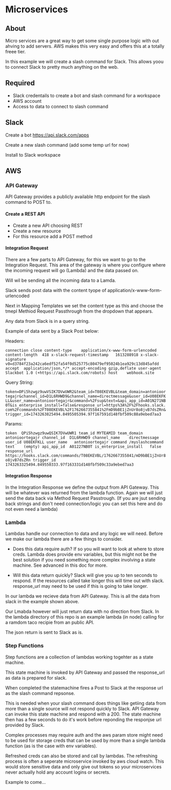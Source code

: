 # Microservices

## About

Micro services are a great way to get some single purpose logic with out ahving to add servers. AWS makes this very easy and offers this at a totally freee tier.

In this example we will create a slash command for Slack. This allows yoou to connect Slack to pretty much anything on the web.

## Required

* Slack credentails to create a bot and slash command for a workspace
* AWS account
* Access to data to connect to slash command

## Slack

Create a bot https://api.slack.com/apps

Create a new slash command (add some temp url for now)

Install to Slack workspace

## AWS

### API Gateway

API Gateway provides a publicly available http endpoint for the slash command to POST to.

#### Create a REST API

* Create a new API choosing REST
* Create a new resource
* For this resource add a POST method


#### Integration Request

There are a few parts to API Gateway, for this we want to go to the Integration Request.
This area of the gateway is where you configure where the incoming request will go (Lambda) and the data passed on.

Will wil be sending all the incoming data to a Lamda. 

Slack sends post data with the content tyope of application/x-www-form-urlencoded

Next in Mapping Templates we set the content type as this and choose the tmepl Methiod Request Passthrough from the dropdown that appears.

Any data from Slack is in a query string. 

Example of data sent by a Slack Post below:

Headers:

`connection	close
content-type	application/x-www-form-urlencoded
content-length	418
x-slack-request-timestamp	1613288918
x-slack-signature	v0=d3784f23a242ca6edf52fa54f0d525775c80479ef95024b1ea929c13d845afdd
accept	application/json,*/*
accept-encoding	gzip,deflate
user-agent	Slackbot 1.0 (+https://api.slack.com/robots)
host	webhook.site`


Query String:


`token=DPi5hzwgz9uwVSIK7DVwUWR2&team_id=T08EKEVBL&team_domain=antonioortegajr&channel_id=D1L6RHWD9&channel_name=directmessage&user_id=U08EKFKLL&user_name=antonioortegajr&command=%2Fsup&text=&api_app_id=A01N271NB0T&is_enterprise_install=false&response_url=https%3A%2F%2Fhooks.slack.com%2Fcommands%2FT08EKEVBL%2F1762667355841%2FmD9bBE1jZnUr8o8jvB7dsZRn&trigger_id=1743263825494.8495505394.97f167591d148fbf509c88a9ebed7aa3`

Params:

`token	QPi5hzwgz9uwQSIK7DVwUWR1
team_id	MYTEAMID
team_domain	antonioortegajr
channel_id	D1L6RHWD9
channel_name	directmessage
user_id	U08EKFKLL
user_name	antonioortegajr
command	/myslashcommand
text	(empty)
api_app_id	A01227NB0T
is_enterprise_install	false
response_url	https://hooks.slack.com/commands/T08EKEVBL/1762667355841/mD9bBE1jZnUr8o8jvB7dsZRn
trigger_id	1743263325494.849550333.97f163331d148fbf509c33a9ebed7aa3`

#### Integration Response

In the Integration Response we define the output from API Gateway. This will be whatever was returned from the lambda function. Again we will just send the data back via Method Request Passtrough. (If you are jsut sending back strings and don't need connection/logic you can set this here and do not even need a lambda)

### Lambda

Lambdas handle our connection to data and any logic we will need. Before we make our lambda there are a few things to consider.

* Does this data require auth? If so you will want to look at where to store creds. Lambda does provide env variables, but this might not be the best solution if you need something more complex involving a state machine. See advanced in this doc for more.

* Will this data return quickly? Slack will give you up to ten seconds to respond. If the resources called take longer this will time out with slack.
response_url may need to be used if this is going to take longer.

In our lambda we recieve data from API Gateway. This is all the data from slack in the example shown above.

Our Lmabda however will just return data with no direction from Slack. In the lambda directory of this repo is an example lambda (in node) calling for a ramdom taco recipie from an public API.

The json return is sent to Slack as is.


### Step Functions

Step functions are a collection of lambdas working togehter as a state machine.

This state machine is invoked by API Gateway and passed the response_url as data is prepared for slack.

When completed the statemachine fires a Post to Slack at the response url as the slash command repsonse.

This is needed when your slash command does things like getiing data from more than a single source will not respond quickly to Slack. API Gateway can invoke this state machine and respond with a 200. The state machine then has a few seconds to do it's work before reponding the responjse url provided by Slack.

Complex processes may require auth and the aws param store might need to be used for storage creds that can be used by more than a single lambda function (as is the case with env variables).

Refreshed creds can also be stored and call by lambdas. The refreshing process is often a seperate microservice invoked by aws cloud watch. This would store sensitive data and only give out tokens so your microservices never actually hold any account logins or secrets.

Example to come...
